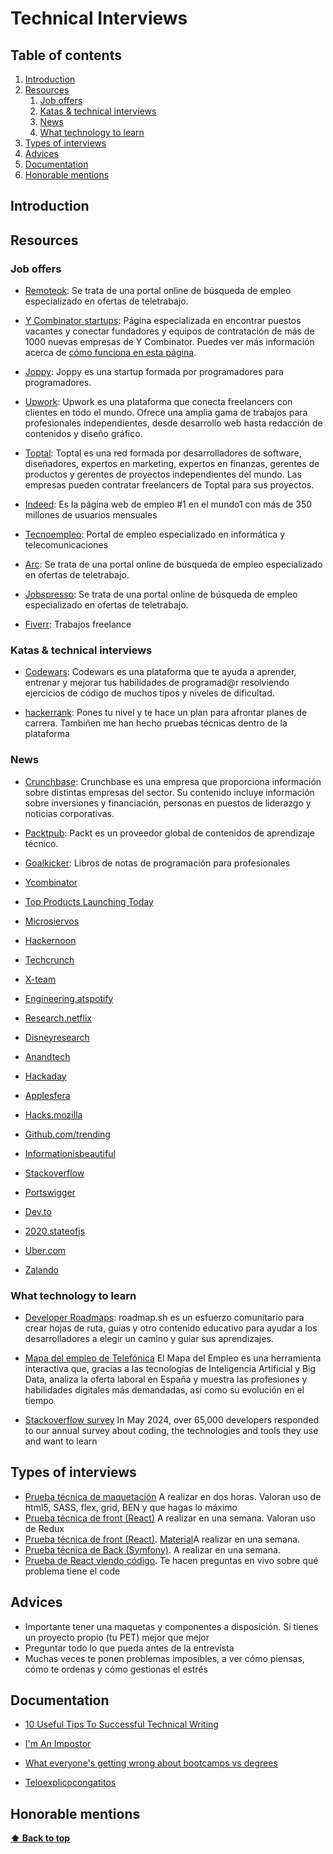 # Technical Interviews

## Table of contents

1. [Introduction](#introduction)
1. [Resources](#resources)
   1. [Job offers](#job-offers)
   1. [Katas & technical interviews](#katas--technical-interviews)
   1. [News](#news)
   1. [What technology to learn](#what-technology-to-learn?)
1. [Types of interviews](#types-of-interviews)
1. [Advices](#advices)
1. [Documentation](#documentation)
1. [Honorable mentions](#honorable-mentions)

## Introduction

## Resources

### Job offers

- [Remoteok](https://remoteok.com/): Se trata de una portal online de búsqueda de empleo especializado en ofertas de teletrabajo.

- [Y Combinator startups](https://www.workatastartup.com/jobs): Página especializada en encontrar puestos vacantes y conectar fundadores y equipos de contratación de más de 1000 nuevas empresas de Y Combinator. Puedes ver más información acerca de [cómo funciona en esta página](https://www.workatastartup.com/about).

- [Joppy](https://app.joppy.me/): Joppy es una startup formada por programadores para programadores.

- [Upwork](https://www.upwork.com/): Upwork es una plataforma que conecta freelancers con clientes en todo el mundo. Ofrece una amplia gama de trabajos para profesionales independientes, desde desarrollo web hasta redacción de contenidos y diseño gráfico.

- [Toptal](https://www.toptal.com/): Toptal es una red formada por desarrolladores de software, diseñadores, expertos en marketing, expertos en finanzas, gerentes de productos y gerentes de proyectos independientes del mundo. Las empresas pueden contratar freelancers de Toptal para sus proyectos.

- [Indeed](https://es.indeed.com/): Es la página web de empleo #1 en el mundo1 con más de 350 millones de usuarios mensuales

- [Tecnoempleo](https://www.tecnoempleo.com/): Portal de empleo especializado en informática y telecomunicaciones

- [Arc](https://arc.dev/): Se trata de una portal online de búsqueda de empleo especializado en ofertas de teletrabajo.

- [Jobspresso](https://jobspresso.co): Se trata de una portal online de búsqueda de empleo especializado en ofertas de teletrabajo.

- [Fiverr](https://es.fiverr.com/): Trabajos freelance

### Katas & technical interviews

- [Codewars](https://www.codewars.com/): Codewars es una plataforma que te ayuda a aprender, entrenar y mejorar tus habilidades de programad@r resolviendo ejercicios de código de muchos tipos y niveles de dificultad.

- [hackerrank](https://www.hackerrank.com/): Pones tu nivel y te hace un plan para afrontar planes de carrera. Tambiñen me han hecho pruebas técnicas dentro de la plataforma

### News

- [Crunchbase](https://www.crunchbase.com/): Crunchbase es una empresa que proporciona información sobre distintas empresas del sector. Su contenido incluye información sobre inversiones y financiación, personas en puestos de liderazgo y noticias corporativas.

- [Packtpub](https://www.packtpub.com/free-learning): Packt es un proveedor global de contenidos de aprendizaje técnico.

- [Goalkicker](https://goalkicker.com/): Libros de notas de programación para profesionales

- [Ycombinator](https://news.ycombinator.com/)

- [Top Products Launching Today](https://www.producthunt.com/)

- [Microsiervos](https://www.microsiervos.com/)

- [Hackernoon](https://hackernoon.com/)

- [Techcrunch](https://techcrunch.com/)

- [X-team](https://x-team.com/blog)

- [Engineering.atspotify](https://engineering.atspotify.com/)

- [Research.netflix](https://research.netflix.com/)

- [Disneyresearch](https://la.disneyresearch.com/publication/)

- [Anandtech](https://www.anandtech.com/)

- [Hackaday](https://hackaday.com/)

- [Applesfera](https://www.applesfera.com/)

- [Hacks.mozilla](https://hacks.mozilla.org/)

- [Github.com/trending](https://github.com/trending)

- [Informationisbeautiful](https://informationisbeautiful.net/beautifulnews/)

- [Stackoverflow](https://stackoverflow.blog/)

- [Portswigger](https://portswigger.net/daily-swig)

- [Dev.to](https://dev.to/t/news)

- [2020.stateofjs](https://2020.stateofjs.com/en-US/)

- [Uber.com](https://www.uber.com/es-ES/blog/madrid/engineering/)

- [Zalando](https://engineering.zalando.com/)

### What technology to learn

- [Developer Roadmaps](https://roadmap.sh/): roadmap.sh es un esfuerzo comunitario para crear hojas de ruta, guías y otro contenido educativo para ayudar a los desarrolladores a elegir un camino y guiar sus aprendizajes.

- [Mapa del empleo de Telefónica](https://mapadelempleo.fundaciontelefonica.com/) El Mapa del Empleo es una herramienta interactiva que, gracias a las tecnologías de Inteligencia Artificial y Big Data, analiza la oferta laboral en España y muestra las profesiones y habilidades digitales más demandadas, así como su evolución en el tiempo

- [Stackoverflow survey](https://survey.stackoverflow.co/2024/#overview) In May 2024, over 65,000 developers responded to our annual survey about coding, the technologies and tools they use and want to learn

## Types of interviews

- [Prueba técnica de maquetación](https://jorgebenitezlopez.com/pruebas/maquetacion-atsistemas.pdf) A realizar en dos horas. Valoran uso de html5, SASS, flex, grid, BEN y que hagas lo máximo
- [Prueba técnica de front (React)](https://jorgebenitezlopez.com/pruebas/maquetacion-atsistemas.pdf) A realizar en una semana. Valoran uso de Redux
- [Prueba técnica de front (React)](https://jorgebenitezlopez.com/pruebas/maquetacion-atsistemas.pdf). [Material](https://jorgebenitezlopez.com/pruebas/materialpruebadezara.zip)A realizar en una semana.
- [Prueba técnica de Back (Symfony)](https://jorgebenitezlopez.com/tiddlywiki/pro/PruebaTe%CC%81cnicaProgramadorSymfony.pdf). A realizar en una semana.
- [Prueba de React viendo código](https://github.com/MAD-DW-TI-P2/react-challenge). Te hacen preguntas en vivo sobre qué problema tiene el code
 
## Advices
- Importante tener una maquetas y componentes a disposición. Si tienes un proyecto propio (tu PET) mejor que mejor
- Preguntar todo lo que pueda antes de la entrevista
- Muchas veces te ponen problemas imposibles, a ver cómo piensas, cómo te ordenas y cómo gestionas el estrés

## Documentation

- [10 Useful Tips To Successful Technical Writing](https://dev.to/drprime01/10-useful-tips-to-successful-technical-writing-4d65)

- [I'm An Impostor](https://dev.to/bytebodger/i-m-an-impostor-5f7f)

- [What everyone's getting wrong about bootcamps vs degrees](https://dev.to/heyjtk/what-everyones-getting-wrong-about-bootcamps-vs-degrees-521e)

- [Teloexplicocongatitos](https://teloexplicocongatitos.com/poster/tlecg20)

## Honorable mentions

**[⬆ Back to top](#table-of-contents)**
